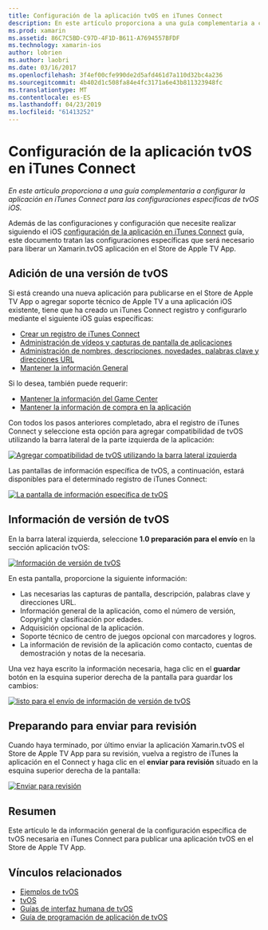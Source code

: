 ```yaml
---
title: Configuración de la aplicación tvOS en iTunes Connect
description: En este artículo proporciona a una guía complementaria a configurar la aplicación en iTunes Connect para las configuraciones específicas de tvOS iOS.
ms.prod: xamarin
ms.assetid: 86C7C5BD-C97D-4F1D-B611-A7694557BFDF
ms.technology: xamarin-ios
author: lobrien
ms.author: laobri
ms.date: 03/16/2017
ms.openlocfilehash: 3f4ef00cfe990de2d5afd461d7a110d32bc4a236
ms.sourcegitcommit: 4b402d1c508fa84e4fc3171a6e43b811323948fc
ms.translationtype: MT
ms.contentlocale: es-ES
ms.lasthandoff: 04/23/2019
ms.locfileid: "61413252"
---
```

# <a name="configure-your-tvos-app-in-itunes-connect"></a>Configuración de la aplicación tvOS en iTunes Connect

_En este artículo proporciona a una guía complementaria a configurar la aplicación en iTunes Connect para las configuraciones específicas de tvOS iOS._


Además de las configuraciones y configuración que necesite realizar siguiendo el iOS [configuración de la aplicación en iTunes Connect](~/ios/deploy-test/app-distribution/app-store-distribution/itunesconnect.md) guía, este documento tratan las configuraciones específicas que será necesario para liberar un Xamarin.tvOS aplicación en el Store de Apple TV App.

<a name="Adding-a-tvOS-Release-Version" />

## <a name="adding-a-tvos-release-version"></a>Adición de una versión de tvOS

Si está creando una nueva aplicación para publicarse en el Store de Apple TV App o agregar soporte técnico de Apple TV a una aplicación iOS existente, tiene que ha creado un iTunes Connect registro y configurarlo mediante el siguiente iOS guías específicas:

- [Crear un registro de iTunes Connect](~/ios/deploy-test/app-distribution/app-store-distribution/itunesconnect.md#creating)
- [Administración de vídeos y capturas de pantalla de aplicaciones](~/ios/deploy-test/app-distribution/app-store-distribution/itunesconnect.md#managing)
- [Administración de nombres, descripciones, novedades, palabras clave y direcciones URL](~/ios/deploy-test/app-distribution/app-store-distribution/itunesconnect.md#metadata)
- [Mantener la información General](~/ios/deploy-test/app-distribution/app-store-distribution/itunesconnect.md#general)

Si lo desea, también puede requerir:

- [Mantener la información del Game Center](~/ios/deploy-test/app-distribution/app-store-distribution/itunesconnect.md#game-center)
- [Mantener la información de compra en la aplicación](~/ios/deploy-test/app-distribution/app-store-distribution/itunesconnect.md#iap)

Con todos los pasos anteriores completado, abra el registro de iTunes Connect y seleccione esta opción para agregar compatibilidad de tvOS utilizando la barra lateral de la parte izquierda de la aplicación:

[![](itunes-connect-images/connect01.png "Agregar compatibilidad de tvOS utilizando la barra lateral izquierda")](itunes-connect-images/connect01.png#lightbox)

Las pantallas de información específica de tvOS, a continuación, estará disponibles para el determinado registro de iTunes Connect:

[![](itunes-connect-images/connect02.png "La pantalla de información específica de tvOS")](itunes-connect-images/connect02.png#lightbox)

<a name="tvOS-Version-Information" />

## <a name="tvos-version-information"></a>Información de versión de tvOS

En la barra lateral izquierda, seleccione **1.0 preparación para el envío** en la sección aplicación tvOS:

[![](itunes-connect-images/connect03.png "Información de versión de tvOS")](itunes-connect-images/connect03.png#lightbox)

En esta pantalla, proporcione la siguiente información:

- Las necesarias las capturas de pantalla, descripción, palabras clave y direcciones URL.
- Información general de la aplicación, como el número de versión, Copyright y clasificación por edades.
- Adquisición opcional de la aplicación.
- Soporte técnico de centro de juegos opcional con marcadores y logros.
- La información de revisión de la aplicación como contacto, cuentas de demostración y notas de la necesaria.

Una vez haya escrito la información necesaria, haga clic en el **guardar** botón en la esquina superior derecha de la pantalla para guardar los cambios:

[![](itunes-connect-images/connect04.png "listo para el envío de información de versión de tvOS")](itunes-connect-images/connect04.png#lightbox)

<a name="Submitting-for-Review" />

## <a name="preparing-to-submit-for-review"></a>Preparando para enviar para revisión

Cuando haya terminado, por último enviar la aplicación Xamarin.tvOS el Store de Apple TV App para su revisión, vuelva a registro de iTunes la aplicación en el Connect y haga clic en el **enviar para revisión** situado en la esquina superior derecha de la pantalla:

[![](itunes-connect-images/connect05.png "Enviar para revisión")](itunes-connect-images/connect05.png#lightbox)

<a name="Summary" />

## <a name="summary"></a>Resumen

Este artículo le da información general de la configuración específica de tvOS necesaria en iTunes Connect para publicar una aplicación tvOS en el Store de Apple TV App.



## <a name="related-links"></a>Vínculos relacionados

- [Ejemplos de tvOS](https://developer.xamarin.com/samples/tvos/all/)
- [tvOS](https://developer.apple.com/tvos/)
- [Guías de interfaz humana de tvOS](https://developer.apple.com/tvos/human-interface-guidelines/)
- [Guía de programación de aplicación de tvOS](https://developer.apple.com/library/prerelease/tvos/documentation/General/Conceptual/AppleTV_PG/)
